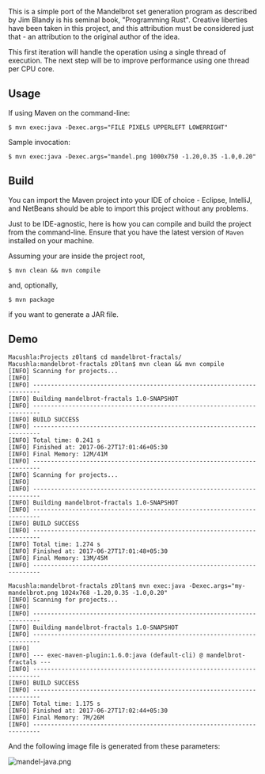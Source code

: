 This is a simple port of the Mandelbrot set generation program as described by Jim Blandy
is his seminal book, "Programming Rust". Creative liberties have been taken in this project,
and this attribution must be considered just that - an attribution to the original author of
the idea.

This first iteration will handle the operation using a single thread of execution. The next step
will be to improve performance using one thread per CPU core.


## Usage

If using Maven on the command-line:

```
$ mvn exec:java -Dexec.args="FILE PIXELS UPPERLEFT LOWERRIGHT"
```

Sample invocation:

```
$ mvn exec:java -Dexec.args="mandel.png 1000x750 -1.20,0.35 -1.0,0.20"

```

## Build

You can import the Maven project into your IDE of choice - Eclipse, IntelliJ, and NetBeans should be able to import this project
without any problems.

Just to be IDE-agnostic, here is how you can compile and build the project from the command-line. Ensure that you have the latest
version of `Maven` installed on your machine.

Assuming your are inside the project root,

```
$ mvn clean && mvn compile

```

and, optionally,

```
$ mvn package

```

if you want to generate a JAR file. 


## Demo

```
Macushla:Projects z0ltan$ cd mandelbrot-fractals/
Macushla:mandelbrot-fractals z0ltan$ mvn clean && mvn compile
[INFO] Scanning for projects...
[INFO]
[INFO] ------------------------------------------------------------------------
[INFO] Building mandelbrot-fractals 1.0-SNAPSHOT
[INFO] ------------------------------------------------------------------------
[INFO] BUILD SUCCESS
[INFO] ------------------------------------------------------------------------
[INFO] Total time: 0.241 s
[INFO] Finished at: 2017-06-27T17:01:46+05:30
[INFO] Final Memory: 12M/41M
[INFO] ------------------------------------------------------------------------
[INFO] Scanning for projects...
[INFO]
[INFO] ------------------------------------------------------------------------
[INFO] Building mandelbrot-fractals 1.0-SNAPSHOT
[INFO] ------------------------------------------------------------------------
[INFO] BUILD SUCCESS
[INFO] ------------------------------------------------------------------------
[INFO] Total time: 1.274 s
[INFO] Finished at: 2017-06-27T17:01:48+05:30
[INFO] Final Memory: 13M/45M
[INFO] ------------------------------------------------------------------------

Macushla:mandelbrot-fractals z0ltan$ mvn exec:java -Dexec.args="my-mandelbrot.png 1024x768 -1.20,0.35 -1.0,0.20"
[INFO] Scanning for projects...
[INFO]
[INFO] ------------------------------------------------------------------------
[INFO] Building mandelbrot-fractals 1.0-SNAPSHOT
[INFO] ------------------------------------------------------------------------
[INFO]
[INFO] --- exec-maven-plugin:1.6.0:java (default-cli) @ mandelbrot-fractals ---
[INFO] ------------------------------------------------------------------------
[INFO] BUILD SUCCESS
[INFO] ------------------------------------------------------------------------
[INFO] Total time: 1.175 s
[INFO] Finished at: 2017-06-27T17:02:44+05:30
[INFO] Final Memory: 7M/26M
[INFO] ------------------------------------------------------------------------

```

And the following image file is generated from these parameters:

![mandel-java.png](https://raw.githubusercontent.com/timmyjose/mandelbrot-fractals/master/sample-image/mandel-java.png)




